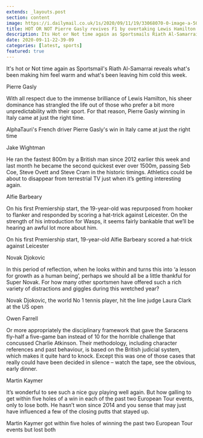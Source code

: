 ```yaml
---
extends: _layouts.post
section: content
image: https://i.dailymail.co.uk/1s/2020/09/11/19/33068070-0-image-a-50_1599849502366.jpg 
title: HOT OR NOT Pierre Gasly revives F1 by overtaking Lewis Hamilton in Italy 
description: Its Hot or Not time again as Sportsmails Riath Al-Samarrai reveals whats been making him feel warm and whats been leaving him cold this week. 
date: 2020-09-11-22-39-09 
categories: [latest, sports] 
featured: true 
--- 
```

It's hot or Not time again as Sportsmail's Riath Al-Samarrai reveals what's been making him feel warm and what's been leaving him cold this week.   

Pierre Gasly 

With all respect due to the immense brilliance of Lewis Hamilton, his sheer dominance has strangled the life out of those who prefer a bit more unpredictability with their sport. For that reason, Pierre Gasly winning in Italy came at just the right time.

AlphaTauri's French driver Pierre Gasly's win in Italy came at just the right time 

Jake Wightman

He ran the fastest 800m by a British man since 2012 earlier this week and last month he became the second quickest ever over 1500m, passing Seb Coe, Steve Ovett and Steve Cram in the historic timings. Athletics could be about to disappear from terrestrial TV just when it’s getting interesting again.

Alfie Barbeary

On his first Premiership start, the 19-year-old was repurposed from hooker to flanker and responded by scoring a hat-trick against Leicester. On the strength of his introduction for Wasps, it seems fairly bankable that we’ll be hearing an awful lot more about him.

On his first Premiership start, 19-year-old Alfie Barbeary scored a hat-trick against Leicester

Novak Djokovic

In this period of reflection, when he looks within and turns this into ‘a lesson for growth as a human being’, perhaps we should all be a little thankful for Super Novak. For how many other sportsmen have offered such a rich variety of distractions and giggles during this wretched year?

Novak Djokovic, the world No 1 tennis player, hit the line judge Laura Clark at the US open

Owen Farrell

Or more appropriately the disciplinary framework that gave the Saracens fly-half a five-game ban instead of 10 for the horrible challenge that concussed Charlie Atkinson. Their methodology, including character references and past behaviour, is based on the British judicial system, which makes it quite hard to knock. Except this was one of those cases that really could have been decided in silence – watch the tape, see the obvious, early dinner.

Martin Kaymer

It’s wonderful to see such a nice guy playing well again. But how galling to get within five holes of a win in each of the past two European Tour events, only to lose both. He hasn’t won since 2014 and you sense that may just have influenced a few of the closing putts that stayed up.

Martin Kaymer got within five holes of winning the past two European Tour events but lost both

